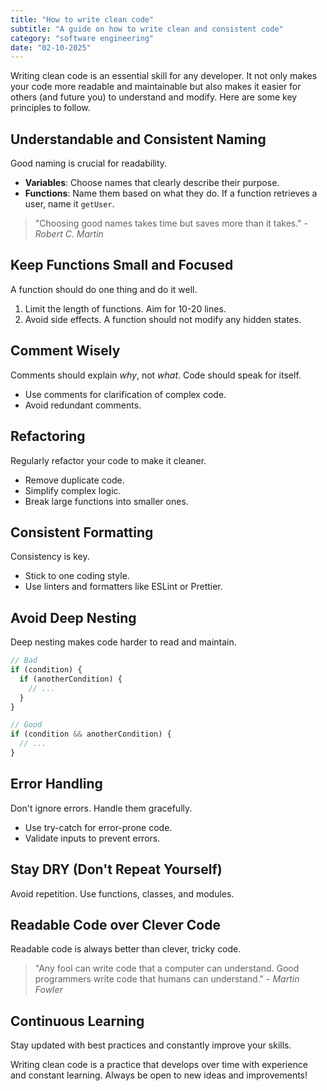```yaml
---
title: "How to write clean code"
subtitle: "A guide on how to write clean and consistent code"
category: "software engineering"
date: "02-10-2025"
---
```


Writing clean code is an essential skill for any developer. It not only makes your code more readable and maintainable but also makes it easier for others (and future you) to understand and modify. Here are some key principles to follow.

## Understandable and Consistent Naming

Good naming is crucial for readability.

- **Variables**: Choose names that clearly describe their purpose.
- **Functions**: Name them based on what they do. If a function retrieves a user, name it `getUser`.

> "Choosing good names takes time but saves more than it takes." - _Robert C. Martin_

## Keep Functions Small and Focused

A function should do one thing and do it well.

1. Limit the length of functions. Aim for 10-20 lines.
2. Avoid side effects. A function should not modify any hidden states.

## Comment Wisely

Comments should explain _why_, not _what_. Code should speak for itself.

- Use comments for clarification of complex code.
- Avoid redundant comments.

## Refactoring

Regularly refactor your code to make it cleaner.

- Remove duplicate code.
- Simplify complex logic.
- Break large functions into smaller ones.

## Consistent Formatting

Consistency is key.

- Stick to one coding style.
- Use linters and formatters like ESLint or Prettier.

## Avoid Deep Nesting

Deep nesting makes code harder to read and maintain.

```javascript
// Bad
if (condition) {
  if (anotherCondition) {
    // ...
  }
}

// Good
if (condition && anotherCondition) {
  // ...
}
```

## Error Handling

Don't ignore errors. Handle them gracefully.

- Use try-catch for error-prone code.
- Validate inputs to prevent errors.

## Stay DRY (Don't Repeat Yourself)

Avoid repetition. Use functions, classes, and modules.

## Readable Code over Clever Code

Readable code is always better than clever, tricky code.

> "Any fool can write code that a computer can understand. Good programmers write code that humans can understand." - _Martin Fowler_

## Continuous Learning

Stay updated with best practices and constantly improve your skills.

Writing clean code is a practice that develops over time with experience and constant learning. Always be open to new ideas and improvements!
